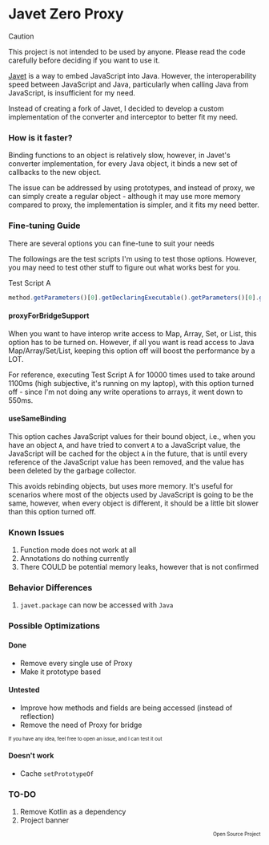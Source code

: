 # Javet Zero Proxy

> [!CAUTION]
> This project is not intended to be used by anyone. Please
> read the code carefully before deciding if you want
> to use it.

[Javet](https://github.com/caoccao/Javet) is a way to embed JavaScript into Java.
However, the interoperability speed between JavaScript and Java, particularly when 
calling Java from JavaScript, is insufficient for my need.


Instead of creating a fork of Javet, I decided to develop a custom implementation 
of the converter and interceptor to better fit my need.

### How is it faster?

Binding functions to an object is relatively slow, however, in Javet's converter 
implementation, for every Java object, it binds a new set of callbacks to the new object.

The issue can be addressed by using prototypes, and instead of proxy,
we can simply create a regular object - although it may use more memory compared
to proxy, the implementation is simpler, and it fits my need better.

### Fine-tuning Guide

There are several options you can fine-tune to suit your needs

The followings are the test scripts I'm using to test those options.
However, you may need to test other stuff to figure out
what works best for you.

Test Script A

```js
method.getParameters()[0].getDeclaringExecutable().getParameters()[0].getName()
```

#### proxyForBridgeSupport

When you want to have interop write access to Map, Array, Set, or List,
this option has to be turned on. However, if all you want is read
access to Java Map/Array/Set/List, keeping this option off will boost
the performance by a LOT.

For reference, executing Test Script A for 10000 times used to take around
1100ms (high subjective, it's running on my laptop), with this option
turned off - since I'm not doing any write operations to arrays,
it went down to 550ms.


#### useSameBinding

This option caches JavaScript values for their bound object, i.e., when you
have an object `A`, and have tried to convert `A` to a JavaScript value,
the JavaScript will be cached for the object `A` in the future, that is until
every reference of the JavaScript value has been removed, and the value
has been deleted by the garbage collector.

This avoids rebinding objects, but uses more memory. It's useful
for scenarios where most of the objects used by JavaScript is going to be
the same, however, when every object is different, it should be a little
bit slower than this option turned off.


### Known Issues
1. Function mode does not work at all
2. Annotations do nothing currently
3. There COULD be potential memory leaks, however that is not confirmed

### Behavior Differences
1. `javet.package` can now be accessed with `Java`


### Possible Optimizations
#### Done
- Remove every single use of Proxy
- Make it prototype based

#### Untested
- Improve how methods and fields are being accessed (instead of reflection)
- Remove the need of Proxy for bridge

<sub><sup>If you have any idea, feel free to open an issue, and I can test it out</sup></sub>

#### Doesn't work
- Cache `setPrototypeOf`


### TO-DO
1. Remove Kotlin as a dependency
2. Project banner

<p align="right"><sub><sup>Open Source Project</sup></sub></p>
